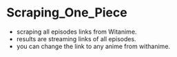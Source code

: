 # Scraping_One_Piece
- scraping all episodes links from Witanime. 
- results are streaming links of all episodes.
- you can change the link to any anime from withanime.
